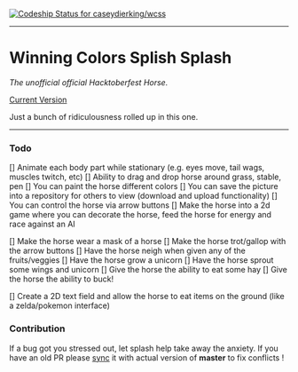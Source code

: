 [ ![Codeship Status for caseydierking/wcss](https://app.codeship.com/projects/2824e4d0-accd-0136-7476-3a0d14b51224/status?branch=master)](https://app.codeship.com/projects/309450)

---

# Winning Colors Splish Splash

*The unofficial official Hacktoberfest Horse.*

[Current Version](https://winningcolors.herokuapp.com/)

Just a bunch of ridiculousness rolled up in this one.

---

### Todo

[] Animate each body part while stationary (e.g. eyes move, tail wags, muscles twitch, etc)
[] Ability to drag and drop horse around grass, stable, pen
[] You can paint the horse different colors
[] You can save the picture into a repository for others to view (download and upload functionality)
[] You can control the horse via arrow buttons
[] Make the horse into a 2d game where you can decorate the horse, feed the horse for energy and race against an AI

[] Make the horse wear a mask of a horse
[] Make the horse trot/gallop with the arrow buttons
[] Have the horse neigh when given any of the fruits/veggies
[] Have the horse grow a unicorn
[] Have the horse sprout some wings and unicorn
[] Give the horse the ability to eat some hay
[] Give the horse the ability to buck!


[] Create a 2D text field and allow the horse to eat items on the ground (like a zelda/pokemon interface)


### Contribution

If a bug got you stressed out, let splash help take away the anxiety. If you have an old PR please [sync](https://help.github.com/articles/syncing-a-fork/) it with actual version of **master** to fix conflicts !

